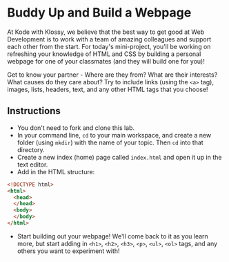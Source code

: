 # Buddy Up and Build a Webpage

At Kode with Klossy, we believe that the best way to get good at Web Development is to work with a team of amazing colleagues and support each other from the start. For today's mini-project, you'll be working on refreshing your knowledge of HTML and CSS by building a personal webpage for one of your classmates (and they will build one for you)!

Get to know your partner - Where are they from? What are their interests? What causes do they care about? Try to include links (using the `<a>` tag), images, lists, headers, text, and any other HTML tags that you choose!


## Instructions

+ You don't need to fork and clone this lab.
+ In your command line, `cd` to your main workspace, and create a new folder (using `mkdir`) with the name of your topic. Then `cd` into that directory.
+ Create a new index (home) page called `index.html` and open it up in the text editor.
+ Add in the HTML structure:

```HTML
<!DOCTYPE html>
<html>
  <head>
  </head>
  <body>
  </body>
</html>
```

+ Start building out your webpage! We'll come back to it as you learn more, but start adding in `<h1>`, `<h2>`, `<h3>`, `<p>`, `<ul>`, `<ol>` tags, and any others you want to experiment with!
